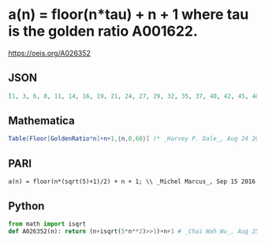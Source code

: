 # a\(n\) \= floor\(n\*tau\) \+ n \+ 1 where tau is the golden ratio A001622\.
https://oeis.org/A026352
## JSON
```JSON
[1, 3, 6, 8, 11, 14, 16, 19, 21, 24, 27, 29, 32, 35, 37, 40, 42, 45, 48, 50, 53, 55, 58, 61, 63, 66, 69, 71, 74, 76, 79, 82, 84, 87, 90, 92, 95, 97, 100, 103, 105, 108, 110, 113, 116, 118, 121, 124, 126, 129, 131, 134, 137, 139, 142, 144]
```
## Mathematica
```Mathematica
Table[Floor[GoldenRatio*n]+n+1,{n,0,60}] (* _Harvey P. Dale_, Aug 24 2021 *)
```
## PARI
```PARI
a(n) = floor(n*(sqrt(5)+1)/2) + n + 1; \\ _Michel Marcus_, Sep 15 2016
```
## Python
```Python
from math import isqrt
def A026352(n): return (n+isqrt(5*n**2)>>1)+n+1 # _Chai Wah Wu_, Aug 25 2022
```
